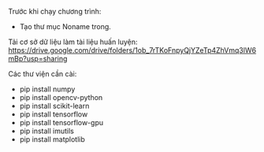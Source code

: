 

Trước khi chạy chương trình:
- Tạo thư mục Noname trong.

Tải cơ sở dữ liệu làm tài liệu huấn luyện:
https://drive.google.com/drive/folders/1ob_7rTKoFnpyQjYZeTp4ZhVmq3lW6mBp?usp=sharing

Các thư viện cần cài:
- pip install numpy
- pip install opencv-python
- pip install scikit-learn
- pip install tensorflow
- pip install tensorflow-gpu
- pip install imutils
- pip install matplotlib

